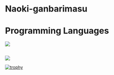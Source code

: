 # Naoki-ganbarimasu

# Programming Languages

<img src="https://skillicons.dev/icons?i=html,go,js,typescript,python,php," /> <br /><br />

![](https://github-readme-stats.vercel.app/api/top-langs?username=yamato0204)

[![trophy](https://github-profile-trophy.vercel.app/?username=yamato0204)](https://github.com/yamato0204/github-profile-trophy)